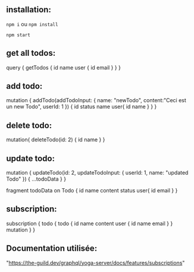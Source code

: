 ## installation:

`npm i` ou `npm install`

`npm start`

## get all todos: 

query {
  getTodos {
    id
    name
    user {
      id
      email
    }
  }
}

## add todo:

mutation {
  addTodo(addTodoInput: {
     name: "newTodo", 
    content:"Ceci est un new Todo", 
    userId: 1
  }) {
    id
    status
    name
    user{
      id
      name
    }
  }
}

## delete todo:

mutation{
  deleteTodo(id: 2) {
    id
    name
  }
}

## update todo:

mutation {
  updateTodo(id: 2, updateTodoInput: {
    userId: 1,
    name: "updated Todo"
  }) {
     ...todoData 
  }
}

fragment todoData on Todo {
  id
  name
  content
  status
  user{
    id
    email
  }
}

## subscription:

subscription {
 todo {
  todo {
    id
    name
    content
    user {
      id
      name
      email
    }
  }
  mutation
}
}

## Documentation utilisée:

"https://the-guild.dev/graphql/yoga-server/docs/features/subscriptions"